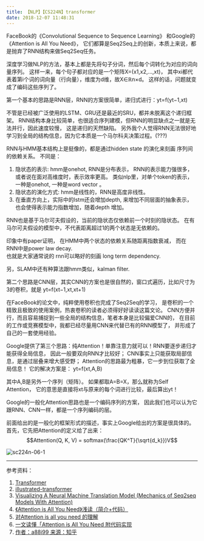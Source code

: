 ```yaml
---
title: 【NLP】【CS224N】transformer
date: 2018-12-07 11:48:31
---
```

FaceBook的《Convolutional Sequence to Sequence Learning》
和Google的《Attention is All You Need》，
它们都算是Seq2Seq上的创新，本质上来说，都是抛弃了RNN结构来做Seq2Seq任务。



深度学习做NLP的方法，基本上都是先将句子分词，然后每个词转化为对应的词向量序列。
这样一来，每个句子都对应的是一个矩阵X=(x1,x2,…,xt)，
其中xi都代表着第i个词的词向量（行向量），维度为d维，故X∈ℝn×d。
这样的话，问题就变成了编码这些序列了。

第一个基本的思路是RNN层，RNN的方案很简单，递归式进行：yt=f(yt−1,xt)

不管是已经被广泛使用的LSTM、GRU还是最近的SRU，都并未脱离这个递归框架。
RNN结构本身比较简单，也很适合序列建模，但RNN的明显缺点之一就是无法并行，因此速度较慢，
这是递归的天然缺陷。
另外我个人觉得RNN无法很好地学习到全局的结构信息，因为它本质是一个马尔科夫决策过程。(???)

RNN与HMM基本结构上是挺像的，都是通过hidden state 的演化来刻画 序列间的依赖关系。
不同是：
1. 隐状态的表示: hmm是onehot, RNN是分布表示，
RNN的表示能力强很多，或者说在面对高维度时，表示效率更高。
类似nlp里，对单个token的表示，一种是onehot, 一种是word vector 。
2. 隐状态的演化方式: hmm是线性的，RNN是高度非线性。
3. 在垂直方向上，实际中的lstm还会增加depth, 来增加不同层面的抽象表示，
也会使得表示能力指数增加，随着depth 增加。

RNN也是基于马尔可夫假设的，当前的隐状态仅依赖前一个时刻的隐状态。
在有马尔可夫假设的模型中，不代表距离超过1的两个状态是无依赖的。

印象中有paper证明， 在HMM中两个状态的依赖关系随距离指数衰减，
而在RNN中是power law decay.  
也就是大家通常说的 rnn可以略好的刻画 long term dependency.

另，SLAM中还有种算法跟hmm类似，kalman filter.

第二个思路是CNN层，其实CNN的方案也是很自然的，窗口式遍历，比如尺寸为3的卷积，就是
yt=f(xt−1,xt,xt+1)

在FaceBook的论文中，纯粹使用卷积也完成了Seq2Seq的学习，
是卷积的一个精致且极致的使用案例，热衷卷积的读者必须得好好读读这篇文论。
CNN方便并行，而且容易捕捉到一些全局的结构信息，笔者本身是比较偏爱CNN的，
在目前的工作或竞赛模型中，我都已经尽量用CNN来代替已有的RNN模型了，
并形成了自己的一套使用经验。

Google提供了第三个思路：纯Attention！单靠注意力就可以！RNN要逐步递归才能获得全局信息，
因此一般要双向RNN才比较好；
CNN事实上只能获取局部信息，是通过层叠来增大感受野；
Attention的思路最为粗暴，它一步到位获取了全局信息！
它的解决方案是：
yt=f(xt,A,B)

其中A,B是另外一个序列（矩阵）。
如果都取A=B=X，那么就称为Self Attention，
它的意思是直接将xt与原来的每个词进行比较，最后算出yt！


Google的一般化Attention思路也是一个编码序列的方案，
因此我们也可以认为它跟RNN、CNN一样，都是一个序列编码的层。

前面给出的是一般化的框架形式的描述，事实上Google给出的方案是很具体的。
首先，它先把Attention的定义给了出来：
$$Attention(Q, K, V) = softmax(\frac{QK^T}{\sqrt{d_k}})V$$


![sc224n-06-1](/images/DL-images/cs224n-06-1.jpeg)



---
参考资料：  
1. [Transformer](https://blog.csdn.net/YQMind/article/details/80864133)
2. [illustrated-transformer](https://jalammar.github.io/illustrated-transformer/)
3. [Visualizing A Neural Machine Translation Model (Mechanics of Seq2seq Models With Attention)](https://jalammar.github.io/visualizing-neural-machine-translation-mechanics-of-seq2seq-models-with-attention/)
4. [《Attention is All You Need》浅读（简介+代码）](https://kexue.fm/archives/4765)
5. [对Attention is all you need 的理解](https://blog.csdn.net/mijiaoxiaosan/article/details/73251443)
6. [一文读懂「Attention is All You Need 附代码实现](https://yq.aliyun.com/articles/342508?utm_content=m_39938)
7. [作者：a88i99 来源：知乎](https://www.zhihu.com/question/57396443/answer/263019702)
